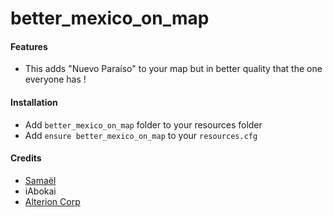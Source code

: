 # better_mexico_on_map

#### Features
- This adds "Nuevo Paraíso" to your map but in better quality that the one everyone has !

#### Installation
- Add `better_mexico_on_map` folder to your resources folder
- Add `ensure better_mexico_on_map` to your `resources.cfg`

#### Credits
- [Samaël](https://discordapp.com/users/1051179415893196861/)
- iAbokai
- [Alterion Corp](https://discord.gg/TBuEKJVtJc)


